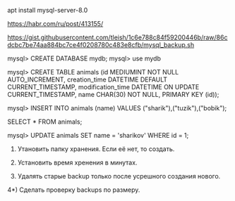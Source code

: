 apt install mysql-server-8.0

https://habr.com/ru/post/413155/

https://gist.githubusercontent.com/tleish/1c6e788c84f59200446b/raw/86cdcbc7be74aa884bc7ce4f0208780c483e8cfb/mysql_backup.sh


mysql> CREATE DATABASE mydb;
mysql> use mydb


mysql> CREATE TABLE animals (id MEDIUMINT NOT NULL AUTO_INCREMENT,
creation_time DATETIME DEFAULT CURRENT_TIMESTAMP, 
modification_time DATETIME ON UPDATE CURRENT_TIMESTAMP,
name CHAR(30) NOT NULL, PRIMARY KEY (id));

mysql> INSERT INTO animals (name) VALUES ("sharik"),("tuzik"),("bobik");

SELECT * FROM animals;

mysql> UPDATE animals SET name = 'sharikov' WHERE id = 1;


1) Утановить папку хранения. Если её нет, то создать.

2) Установить время хренения в минутах.

3) Удалять старые backup только после усрешного создания нового.

4*) Сделать проверку backups по размеру.
